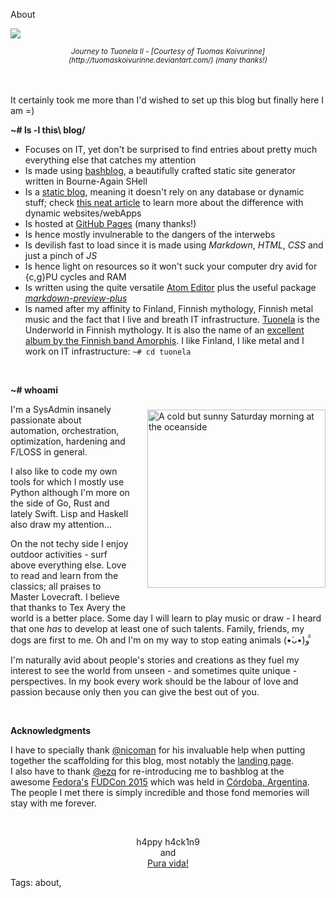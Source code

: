 About

<img src="https://raw.githubusercontent.com/i90rr/i90rr.github.io/master/resources/img/journey_to_tuonela_ii_by_tuomaskoivurinne.png"></img>
<center><small><cite>Journey to Tuonela II - [Courtesy of Tuomas  Koivurinne](http://tuomaskoivurinne.deviantart.com/) (many thanks!)</cite></small></center>

<br/><br/>
It certainly took me more than I'd wished to set up this blog but finally here I am =)

**~# ls -l this\ blog/**

* Focuses on IT, yet don't be surprised to find entries about pretty much everything else that catches my attention
* Is made using [bashblog](https://github.com/cfenollosa/bashblog "Meet the little giant"), a beautifully crafted static site generator written in Bourne-Again SHell
* Is a [static blog](https://www.staticgen.com), meaning it doesn't rely on any database or dynamic stuff; check [this neat article](https://davidwalsh.name/introduction-static-site-generators) to learn more about the difference with dynamic websites/webApps
* Is hosted at [GitHub Pages](https://pages.github.com "GitHub Pages") (many thanks!)
* Is hence mostly invulnerable to the dangers of the interwebs
* Is devilish fast to load since it is made using *Markdown*, *HTML*, *CSS* and just a pinch of *JS*
* Is hence light on resources so it won't suck your computer dry avid for {c,g}PU cycles and RAM
* Is written using the quite versatile [Atom Editor](https://www.atom.io) plus the useful package _[markdown-preview-plus](https://atom.io/packages/markdown-preview-plus)_
* Is named after my affinity to Finland, Finnish mythology, Finnish metal music and the fact that I live and breath IT infrastructure. [Tuonela](https://en.wikipedia.org/wiki/Tuonela) is the Underworld in Finnish mythology. It is also the name of an [excellent album by the Finnish band Amorphis](http://www.metal-archives.com/reviews/Amorphis/Tuonela/1/). I like Finland, I like metal and I work on IT infrastructure: `~# cd tuonela`

<br/>

**~# whoami**
<img src="https://raw.githubusercontent.com/i90rr/i90rr.github.io/master/resources/img/394089_ds.png" alt="A cold but sunny Saturday morning at the oceanside" title="A cold but sunny Saturday morning at the oceanside" align="right" width="285" height="285" style="margin-left: 25px" vspace="40px">

I'm a SysAdmin insanely passionate about automation, orchestration, optimization,  hardening and F/LOSS in general.

I also like to code my own tools for which I mostly use Python although I'm more on the side of Go, Rust and lately Swift. Lisp and Haskell also draw my attention...

On the not techy side I enjoy outdoor activities - surf above everything else. Love to read and learn from the classics; all praises to Master Lovecraft. I believe that thanks to Tex Avery the world is a better place. Some day I will learn to play music or draw - I heard that one _has_ to develop at least one of such talents. Family, friends, my dogs are first to me. Oh and I'm on my way to stop eating animals (•̀ᴗ•́)و ̑̑

I'm naturally avid about people's stories and creations as they fuel my interest to see the world from unseen - and sometimes quite unique - perspectives. In my book every work should be the labour of love and passion because only then you can give the best out of you.

<br/>

**Acknowledgments**

I have to specially thank [@nicoman](http://www.nicomanso.com/) for his invaluable help when putting together the scaffolding for this blog, most notably the [landing page](index.html).
<br/>
I also have to thank [@ezq](https://cardinali.org/) for re-introducing me to bashblog at the awesome [Fedora's](https://www.fedoraproject.org) [FUDCon 2015](https://www.youtube.com/watch?v=rPYX8o-m19s) which was held in [Córdoba, Argentina](https://en.wikipedia.org/wiki/C%C3%B3rdoba_Province,_Argentina). The people I met there is simply incredible and those fond memories will stay with me forever.
<br/>


<br/>
<p align="center">h4ppy h4ck1n9
   <br/>
        and
   <br/><a href="http://bestcostaricantours.com/about/puravida.html">Pura vida!</a>
</p>

Tags: about,
